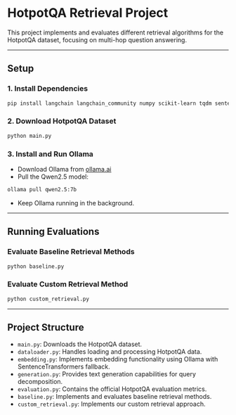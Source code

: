 # HotpotQA Retrieval Project

This project implements and evaluates different retrieval algorithms for the HotpotQA dataset, focusing on multi-hop question answering.

---

## Setup

### 1. Install Dependencies

```bash
pip install langchain langchain_community numpy scikit-learn tqdm sentence-transformers
```

### 2. Download HotpotQA Dataset

```bash
python main.py
```

### 3. Install and Run Ollama

- Download Ollama from [ollama.ai](https://ollama.ai)
- Pull the Qwen2.5 model:

```bash
ollama pull qwen2.5:7b
```
- Keep Ollama running in the background.

---

## Running Evaluations

### Evaluate Baseline Retrieval Methods

```bash
python baseline.py
```

### Evaluate Custom Retrieval Method

```bash
python custom_retrieval.py
```

---

## Project Structure

- `main.py`: Downloads the HotpotQA dataset.
- `dataloader.py`: Handles loading and processing HotpotQA data.
- `embedding.py`: Implements embedding functionality using Ollama with SentenceTransformers fallback.
- `generation.py`: Provides text generation capabilities for query decomposition.
- `evaluation.py`: Contains the official HotpotQA evaluation metrics.
- `baseline.py`: Implements and evaluates baseline retrieval methods.
- `custom_retrieval.py`: Implements our custom retrieval approach.
